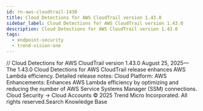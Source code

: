 ```yaml
---
id: rn-aws-cloudtrail-1430
title: Cloud Detections for AWS CloudTrail version 1.43.0
sidebar_label: Cloud Detections for AWS CloudTrail version 1.43.0
description: Cloud Detections for AWS CloudTrail version 1.43.0
tags:
  - endpoint-security
  - trend-vision-one
---
```


/*<![CDATA[*/ $('#title').html($('meta[name=map-description]').attr('content')); /*]]>*/ Cloud Detections for AWS CloudTrail version 1.43.0 August 25, 2025—The 1.43.0 Cloud Detections for AWS CloudTrail release enhances AWS Lambda efficiency. Detailed release notes: Cloud Platform: AWS Enhancements: Enhances AWS Lambda efficiency by optimizing and reducing the number of AWS Service Systems Manager (SSM) connections. Cloud Security → Cloud Accounts © 2025 Trend Micro Incorporated. All rights reserved.Search Knowledge Base